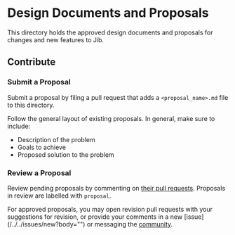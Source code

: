 # Design Documents and Proposals

This directory holds the approved design documents and proposals for changes and new features to Jib.

## Contribute

### Submit a Proposal

Submit a proposal by filing a pull request that adds a `<proposal_name>.md` file to this directory.

Follow the general layout of existing proposals. In general, make sure to include:

- Description of the problem
- Goals to achieve
- Proposed solution to the problem

### Review a Proposal

Review pending proposals by commenting on [their pull requests](/../../pulls?q=is%3Aopen+is%3Apr+label%3Aproposal). Proposals in review are labelled with `proposal`.

For approved proposals, you may open revision pull requests with your suggestions for revision, or provide your comments in a new [issue](/../../issues/new?body="<!-- Please provide the link to the approved proposal you are commenting on. -->") or messaging the [community](/../../#community). 

